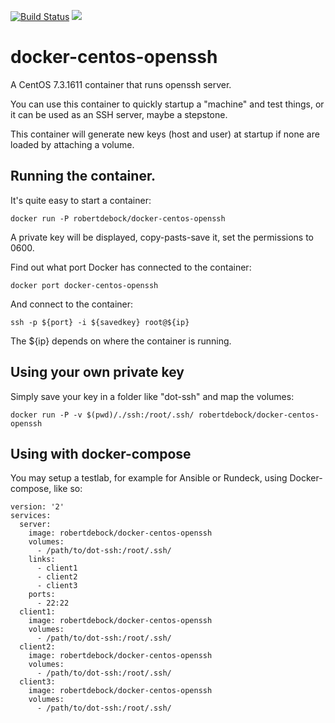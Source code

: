 [![Build Status](https://travis-ci.org/robertdebock/docker-centos-openssh.svg?branch=master)](https://travis-ci.org/robertdebock/docker-centos-openssh) [![](https://images.microbadger.com/badges/image/robertdebock/docker-centos-openssh.svg)](http://microbadger.com/images/robertdebock/docker-centos-openssh "Get your own image badge on microbadger.com")

# docker-centos-openssh
A CentOS 7.3.1611 container that runs openssh server.

You can use this container to quickly startup a "machine" and test things, or it can be used as an SSH server, maybe a stepstone.

This container will generate new keys (host and user) at startup if none are loaded by attaching a volume.

## Running the container.
It's quite easy to start a container:

    docker run -P robertdebock/docker-centos-openssh
    
A private key will be displayed, copy-pasts-save it, set the permissions to 0600.

Find out what port Docker has connected to the container:

    docker port docker-centos-openssh

And connect to the container:

    ssh -p ${port} -i ${savedkey} root@${ip}

The ${ip} depends on where the container is running.

## Using your own private key
Simply save your key in a folder like "dot-ssh" and map the volumes:

    docker run -P -v $(pwd)/./ssh:/root/.ssh/ robertdebock/docker-centos-openssh

## Using with docker-compose
You may setup a testlab, for example for Ansible or Rundeck, using Docker-compose, like so:

    version: '2'
    services:
      server:
        image: robertdebock/docker-centos-openssh
        volumes:
          - /path/to/dot-ssh:/root/.ssh/
        links:
          - client1
          - client2
          - client3
        ports:
          - 22:22
      client1:
        image: robertdebock/docker-centos-openssh
        volumes:
          - /path/to/dot-ssh:/root/.ssh/
      client2:
        image: robertdebock/docker-centos-openssh
        volumes:
          - /path/to/dot-ssh:/root/.ssh/
      client3:
        image: robertdebock/docker-centos-openssh
        volumes:
          - /path/to/dot-ssh:/root/.ssh/
